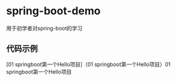 # spring-boot-demo
  用于初学者对spring-boot的学习  
  
## 代码示例

[01 springboot第一个Hello项目]（01 springboot第一个Hello项目）01 springboot第一个Hello项目  
  

